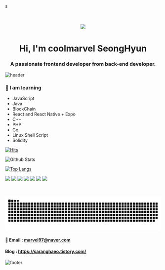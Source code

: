 s<h1 align="center">
    <a href="https://git.io/typing-svg">
      <img src="https://readme-typing-svg.herokuapp.com/?lines=Hello,+There!+👋;coolmarvel+SeongHyun....;Nice+to+meet+you!&center=true&size=30">
    </a>
  </h1>
<h1 align="center">Hi, I'm coolmarvel SeongHyun</h1>
<h3 align="center">A passionate frontend developer from back-end developer.</h3>

![header](https://capsule-render.vercel.app/api?type=waving&color=gradient&height=300&section=header&text=coolmarvel%20codding&fontSize=90)





### 🥕 I am learning 
- JavaScript
- Java
- BlockChain
- React and React Native + Expo 
- C++
- PHP
- Go
- Linux Shell Script
- Solidity

[![Hits](https://hits.seeyoufarm.com/api/count/incr/badge.svg?url=https%3A%2F%2Fgithub.com%2Fcoolmarvel&count_bg=%238B08C0&title_bg=%23C20000&icon=node-dot-js.svg&icon_color=%23403535&title=hits&edge_flat=true)](https://hits.seeyoufarm.com)




![Github Stats](https://github-readme-stats.vercel.app/api?username=coolmarvel&show_icons=true&theme=radical)


[![Top Langs](https://github-readme-stats.vercel.app/api/top-langs/?username=coolmarvel&layout=compact)](https://github.com/coolmarvel/github-readme-stats)





<img src="https://img.shields.io/badge/HTML5-f16524?style=flat-square&logo=HTML5&logoColor=white"/>
<img src="https://img.shields.io/badge/CSS3-28a4d8?style=flat-square&logo=CSS3&logoColor=white"/>
<img src="https://img.shields.io/badge/JavaScript-f7e018?style=flat-square&logo=JavaScript&logoColor=white"/>
<img src="https://img.shields.io/badge/React-7ddfff?style=flat-square&logo=React&logoColor=black"/>
<img src="https://img.shields.io/badge/Redux-7649bb?style=flat-square&logo=Redux&logoColor=white"/>
<img src="https://img.shields.io/badge/GitHub-black?style=flat-square&logo=GitHub&logoColor=white"/>
<img src="https://img.shields.io/badge/Go-7649bb?style=flat-square&logo=Go&logoColor=white"/></a>&nbsp 
<br><br><br>



![Snake animation](https://github.com/joaovitormo/joaovitormo/blob/assets/github-contribution-grid-snake.svg)



#### 📧 Email : marvel97@naver.com
#### Blog : https://saranghaeo.tistory.com/

![footer](https://capsule-render.vercel.app/api?type=wave&color=auto&height=200&section=footer&text=%20&fontSize=90)


